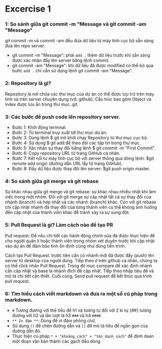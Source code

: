 # Excercise 1
### 1: So sánh giữa git commit -m "Message và git commit -am "Message"
git commit -m và commit -am đều đưa dữ liệu từ máy tính cục bộ sẵn sàng đưa lên repo server.
* git commit -m "Message": phải `add .` thêm dữ liệu trước khí sẵn sàng được xác nhận đẩy lên server bằng lệnh commit.
* git commit -am "Message": khi dữ liệu đã được modified có thể bỏ qua bước `add .` chỉ cần sử dụng lệnh git commit -am "Message".  
### 2: Repository là gì?
Repository là nơi chứa các thư mục của dự án có thể được lưu trữ trên máy tính và trên server chuyên dụng (vd: github). Cấu trúc bao gồm Object và index được lưu ẩn trong thư mục .git.
### 3: Các bước để push code lên repository server.
- Bước 1: Khởi động terminal. 
- Bước 2: Từ terminal truy xuất tới thư mục dự án.
- Bước 3: Dùng lệnh $ git init khởi chạy Repository từ thư mục cục bộ.
- Bước 4: Sử dụng $ git add để theo dõi các tập tin trong thư mục.
- Bước 5: Xác nhận sự thay đổi bằng lệnh $ git commit -m "First Commit".
- Bước 6: Copy repository URL từ trang GitHub cá nhân.
- Bước 7: Kết nối tư máy tính cục bộ với server thông qua dòng lệnh: $git remote add origin (đường dẫn URL lấy từ trang GitHub).
- Bước 8: Đẩy dữ liệu được thay đổi lên server: $git push origin master.
### 4: So sánh giữa git merge và git rebase 
Sự khác nhau giữa git merge và git rebase: sự khác nhau nhiều nhất khi làm việc trong một nhóm. Đối với git merge sự câp nhật tất cả sự thay đổi của nhánh (branch) và hơp nhất và các nhánh (branch) khác. Còn với git rebase chỉ cập nhật nhánh đã thay đổi của từng thành viên cụ thể không ảnh hưởng đến cập nhật của thành viên khác để tránh xảy ra sự xung đột. 
### 5: Pull Request là gì? Làm cách nào để tạo PR
Pull request: Để nêu chi tiết các hành động chỉnh sửa đã được thực hiện để cho người quản lí hoặc thành viên trong nhóm xét duyện trước khi cập nhật vào dự án để đảm bảo tính ổn định cũng như đúng tiến trình.

Cách tạo Pull Request: trước tiên cần có nhánh mới đã được đẩy (push) lên server từ desktop của người dùng. Tiếp theo ở trên github cá nhân, chúng ta có thể click nhãn Pull Request.  Trong đó mục compare để xác định nhánh cần cập nhật và base là nhánh đích để cập nhật. Tiếp theo nhập tiêu đề và mô tả chi tiết cần thiết. Cuối cùng, Send pull request để kết thúc quá trình pull request.
### 6: Tìm hiểu cách viết markdown và đưa ra một số cú pháp trong markdown.
- `#` Tương đương với thẻ tiêu đề  h1 và tương tự đối với 2 kí tự {##} tương đương với h2 và lần lượt là h3 `###` và h4 `####`.
- `** In đậm **`: Dùng để in đậm phông chữ. 
- Sử dụng `()` để chèn đường dẫn  và `[]` để mô tả tiêu đề ngắn gọn của đường dẫn đó.
- Thực hiện cú pháp `* + "khoảng_cách" + "tên_danh_sách"` để định daan một đoạn văn bản thành các gạch đầu dòng 


                            